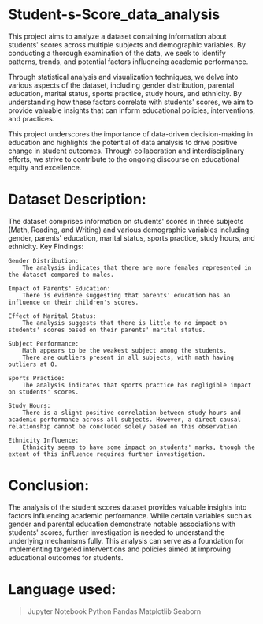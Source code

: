 # Student-s-Score_data_analysis
This project aims to analyze a dataset containing information about students' scores across multiple subjects and demographic variables. By conducting a thorough examination of the data, we seek to identify patterns, trends, and potential factors influencing academic performance.

Through statistical analysis and visualization techniques, we delve into various aspects of the dataset, including gender distribution, parental education, marital status, sports practice, study hours, and ethnicity. By understanding how these factors correlate with students' scores, we aim to provide valuable insights that can inform educational policies, interventions, and practices.

This project underscores the importance of data-driven decision-making in education and highlights the potential of data analysis to drive positive change in student outcomes. Through collaboration and interdisciplinary efforts, we strive to contribute to the ongoing discourse on educational equity and excellence.

# Dataset Description:

The dataset comprises information on students' scores in three subjects (Math, Reading, and Writing) and various demographic variables including gender, parents' education, marital status, sports practice, study hours, and ethnicity.
Key Findings:

    Gender Distribution:
        The analysis indicates that there are more females represented in the dataset compared to males.

    Impact of Parents' Education:
        There is evidence suggesting that parents' education has an influence on their children's scores.

    Effect of Marital Status:
        The analysis suggests that there is little to no impact on students' scores based on their parents' marital status.

    Subject Performance:
        Math appears to be the weakest subject among the students.
        There are outliers present in all subjects, with math having outliers at 0.

    Sports Practice:
        The analysis indicates that sports practice has negligible impact on students' scores.

    Study Hours:
        There is a slight positive correlation between study hours and academic performance across all subjects. However, a direct causal relationship cannot be concluded solely based on this observation.

    Ethnicity Influence:
        Ethnicity seems to have some impact on students' marks, though the extent of this influence requires further investigation.

# Conclusion:

The analysis of the student scores dataset provides valuable insights into factors influencing academic performance. While certain variables such as gender and parental education demonstrate notable associations with students' scores, further investigation is needed to understand the underlying mechanisms fully. This analysis can serve as a foundation for implementing targeted interventions and policies aimed at improving educational outcomes for students.

# Language used:
> Jupyter Notebook
> Python
> Pandas
> Matplotlib
> Seaborn
